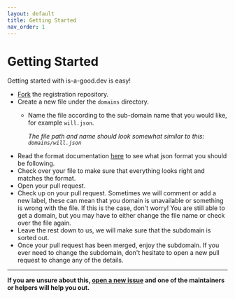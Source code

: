 ```yaml
---
layout: default
title: Getting Started
nav_order: 1
---
```

# Getting Started
Getting started with is-a-good.dev is easy! 

- [Fork](https://github.com/is-a-good-dev/register/fork) the registration repository. 
- Create a new file under the `domains` directory.
  - Name the file according to the sub-domain name that you would like, for example `will.json`.

    *The file path and name should look somewhat similar to this: `domains/will.json`*
- Read the format documentation [here](format.md) to see what json format you should be following.
- Check over your file to make sure that everything looks right and matches the format.
- Open your pull request.
- Check up on your pull request. Sometimes we will comment or add a new label, these can mean that you domain is unavailable or something is wrong with the file. If this is the case, don't worry! You are still able to get a domain, but you may have to either change the file name or check over the file again.
- Leave the rest down to us, we will make sure that the subdomain is sorted out.
- Once your pull request has been merged, enjoy the subdomain. If you ever need to change the subdomain, don't hesitate to open a new pull request to change any of the details.

---
**If you are unsure about this, [open a new issue](https://github.com/is-a-good-dev/Register/issues/new) and one of the maintainers or helpers will help you out.**
